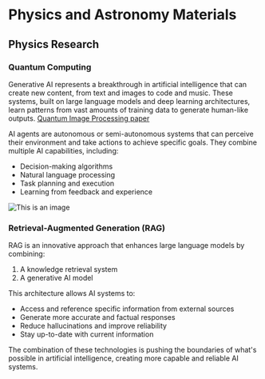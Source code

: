 # Physics and Astronomy Materials




## Physics Research

### Quantum Computing
Generative AI represents a breakthrough in artificial intelligence that can create new content, from text and images to code and music. These systems, built on large language models and deep learning architectures, learn patterns from vast amounts of training data to generate human-like outputs.
[Quantum Image Processing paper](https://dylanz.one/quantum_image_processing_paper.pdf)

AI agents are autonomous or semi-autonomous systems that can perceive their environment and take actions to achieve specific goals. They combine multiple AI capabilities, including:
- Decision-making algorithms
- Natural language processing
- Task planning and execution
- Learning from feedback and experience

![This is an image](https://dylanz.one/image_2025-09-21_134624557.png)
### Retrieval-Augmented Generation (RAG)
RAG is an innovative approach that enhances large language models by combining:
1. A knowledge retrieval system
2. A generative AI model

This architecture allows AI systems to:
- Access and reference specific information from external sources
- Generate more accurate and factual responses
- Reduce hallucinations and improve reliability
- Stay up-to-date with current information

The combination of these technologies is pushing the boundaries of what's possible in artificial intelligence, creating more capable and reliable AI systems.

